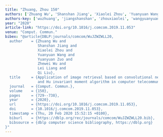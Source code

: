 ```yaml
---
title: "Zhuang, Zhou 150"
authors: ['Zhuang Wu', 'Shanshan Jiang', 'Xiaolei Zhou', 'Yuanyuan Wang', 'Yuanyuan Zuo', 'Zhewei Wu', 'Lei Liang', 'Qi Liu']
authors-key: ['wuzhuang', 'jiangshanshan', 'zhouxiaolei', 'wangyuanyuan', 'zuoyuanyuan', 'wuzhewei', 'lianglei', 'liuqi']
year: "2020"
article-link: "https://doi.org/10.1016/j.comcom.2019.11.053"
venue: "Comput. Commun."
bibex: "@article{DBLP:journals/comcom/WuJZWZWLL20,
  author    = {Zhuang Wu and
               Shanshan Jiang and
               Xiaolei Zhou and
               Yuanyuan Wang and
               Yuanyuan Zuo and
               Zhewei Wu and
               Lei Liang and
               Qi Liu},
  title     = {Application of image retrieval based on convolutional neural networks
               and Hu invariant moment algorithm in computer telecommunications},
  journal   = {Comput. Commun.},
  volume    = {150},
  pages     = {729--738},
  year      = {2020},
  url       = {https://doi.org/10.1016/j.comcom.2019.11.053},
  doi       = {10.1016/j.comcom.2019.11.053},
  timestamp = {Thu, 20 Feb 2020 15:52:15 +0100},
  biburl    = {https://dblp.org/rec/journals/comcom/WuJZWZWLL20.bib},
  bibsource = {dblp computer science bibliography, https://dblp.org}
}"
---
```

